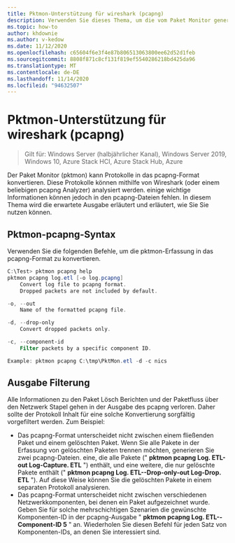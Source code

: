```yaml
---
title: Pktmon-Unterstützung für wireshark (pcapng)
description: Verwenden Sie dieses Thema, um die vom Paket Monitor generierten pcapng-Protokolle mit Wireshark zu analysieren.
ms.topic: how-to
author: khdownie
ms.author: v-kedow
ms.date: 11/12/2020
ms.openlocfilehash: c65604f6e3f4e87b806513063800ee62d52d1feb
ms.sourcegitcommit: 8808f871c8cf131f819ef5540286218bd425da96
ms.translationtype: MT
ms.contentlocale: de-DE
ms.lasthandoff: 11/14/2020
ms.locfileid: "94632507"
---
```

# <a name="pktmon-support-for-wireshark-pcapng"></a>Pktmon-Unterstützung für wireshark (pcapng)

>Gilt für: Windows Server (halbjährlicher Kanal), Windows Server 2019, Windows 10, Azure Stack HCI, Azure Stack Hub, Azure

Der Paket Monitor (pktmon) kann Protokolle in das pcapng-Format konvertieren. Diese Protokolle können mithilfe von Wireshark (oder einem beliebigen pcapng Analyzer) analysiert werden. einige wichtige Informationen können jedoch in den pcapng-Dateien fehlen. In diesem Thema wird die erwartete Ausgabe erläutert und erläutert, wie Sie Sie nutzen können.

## <a name="pktmon-pcapng-syntax"></a>Pktmon-pcapng-Syntax

Verwenden Sie die folgenden Befehle, um die pktmon-Erfassung in das pcapng-Format zu konvertieren.

```powershell
C:\Test> pktmon pcapng help
pktmon pcapng log.etl [-o log.pcapng]
    Convert log file to pcapng format.
    Dropped packets are not included by default.

-o, --out
    Name of the formatted pcapng file.

-d, --drop-only
    Convert dropped packets only.

-c, --component-id
    Filter packets by a specific component ID.

Example: pktmon pcapng C:\tmp\PktMon.etl -d -c nics
```

## <a name="output-filtering"></a>Ausgabe Filterung

Alle Informationen zu den Paket Lösch Berichten und der Paketfluss über den Netzwerk Stapel gehen in der Ausgabe des pcapng verloren. Daher sollte der Protokoll Inhalt für eine solche Konvertierung sorgfältig vorgefiltert werden. Zum Beispiel:

- Das pcapng-Format unterscheidet nicht zwischen einem fließenden Paket und einem gelöschten Paket. Wenn Sie alle Pakete in der Erfassung von gelöschten Paketen trennen möchten, generieren Sie zwei pcapng-Dateien. eine, die alle Pakete (" **pktmon pcapng Log. ETL-out Log-Capture. ETL** ") enthält, und eine weitere, die nur gelöschte Pakete enthält (" **pktmon pcapng Log. ETL--Drop-only-out Log-Drop. ETL** "). Auf diese Weise können Sie die gelöschten Pakete in einem separaten Protokoll analysieren.
- Das pcapng-Format unterscheidet nicht zwischen verschiedenen Netzwerkkomponenten, bei denen ein Paket aufgezeichnet wurde. Geben Sie für solche mehrschichtigen Szenarien die gewünschte Komponenten-ID in der pcapng-Ausgabe " **pktmon pcapng Log. ETL--Component-ID 5** " an. Wiederholen Sie diesen Befehl für jeden Satz von Komponenten-IDs, an denen Sie interessiert sind.
